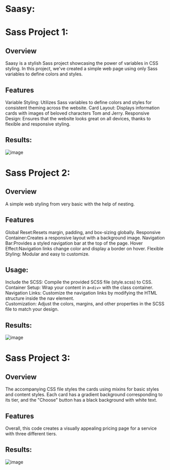 # Saasy:
# Sass Project 1:
## Overview
Saasy is a stylish Sass project showcasing the power of variables in CSS styling. In this project, we've created a simple web page using only Sass variables to define colors and styles.

## Features
Variable Styling: Utilizes Sass variables to define colors and styles for consistent theming across the website.
Card Layout: Displays information cards with images of beloved characters Tom and Jerry.
Responsive Design: Ensures that the website looks great on all devices, thanks to flexible and responsive styling.

## Results:

![image](https://github.com/AlizayAyesha/sass-project-1/assets/68489612/98a65dc3-1c3c-4d36-b73a-aa4f7f93c8e6)

# Sass Project 2:
## Overview
A simple web styling from very basic with the help of nesting.

## Features
Global Reset:Resets margin, padding, and box-sizing globally.
Responsive Container:Creates a responsive layout with a background image.
Navigation Bar:Provides a styled navigation bar at the top of the page.
Hover Effect:Navigation links change color and display a border on hover.
Flexible Styling: Modular and easy to customize.
## Usage: 
Include the SCSS: Compile the provided SCSS file (style.scss) to CSS.<br>
Container Setup: Wrap your content in a```<div>``` with the class container.<br>
Navigation Links: Customize the navigation links by modifying the HTML structure inside the nav element.<br>
Customization: Adjust the colors, margins, and other properties in the SCSS file to match your design.<br>

## Results:

![image](https://github.com/AlizayAyesha/Sassy-Sass-Project-1/assets/68489612/4da6dcb3-ed38-434c-8651-c2a653344fac)

# Sass Project 3:
## Overview
The accompanying CSS file styles the cards using mixins for basic styles and content styles. Each card has a gradient background corresponding to its tier, and the "Choose" button has a black background with white text.
## Features
Overall, this code creates a visually appealing pricing page for a service with three different tiers.
## Results:

![image](https://github.com/AlizayAyesha/Sassy-Sass-Projects/assets/68489612/7324954f-547a-4ce8-b355-5d45bc564ffb)




